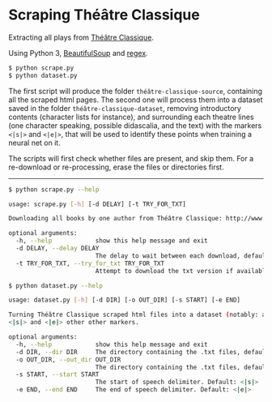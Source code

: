 # Scraping Théâtre Classique

Extracting all plays from [Théâtre Classique](http://www.theatre-classique.fr/pages/programmes/PageEdition.php).

Using Python 3, [BeautifulSoup](https://www.crummy.com/software/BeautifulSoup/bs4/doc/) and [regex](https://pypi.org/project/regex/).

```bash
$ python scrape.py
$ python dataset.py
```

The first script will produce the folder `théâtre-classique-source`, containing
all the scraped html pages. The second one will process them into a dataset
saved in the folder `théâtre-classique-dataset`, removing introductory contents
(character lists for instance), and surrounding each theatre lines (one
character speaking, possible didascalia, and the text) with the markers `<|s|>`
and `<|e|>`, that will be used to identify these points when training a neural
net on it.

The scripts will first check whether files are present, and skip them. For a
re-download or re-processing, erase the files or directories first.

---

```bash
$ python scrape.py --help

usage: scrape.py [-h] [-d DELAY] [-t TRY_FOR_TXT]

Downloading all books by one author from Théâtre Classique: http://www.theatre-classique.fr

optional arguments:
  -h, --help            show this help message and exit
  -d DELAY, --delay DELAY
                        The delay to wait between each download, default: 1 second
  -t TRY_FOR_TXT, --try_for_txt TRY_FOR_TXT
                        Attempt to download the txt version if available, default: False
```

```bash
$ python dataset.py --help

usage: dataset.py [-h] [-d DIR] [-o OUT_DIR] [-s START] [-e END]

Turning Théâtre Classique scraped html files into a dataset (notably: adding
<|s|> and <|e|> other other markers.

optional arguments:
  -h, --help            show this help message and exit
  -d DIR, --dir DIR     The directory containing the .txt files, defaults to théâtre-classique-source
  -o OUT_DIR, --out_dir OUT_DIR
                        The directory containing the .txt files, defaults to théâtre-classique-clean
  -s START, --start START
                        The start of speech delimiter. Default: <|s|>
  -e END, --end END     The end of speech delimiter. Default: <|e|>
```
